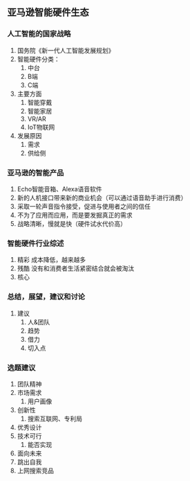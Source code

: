 ## 亚马逊智能硬件生态

### 人工智能的国家战略

1. 国务院《新一代人工智能发展规划》
2. 智能硬件分类：
   1. 中台
   2. B端
   3. C端
3. 主要方面
   1. 智能穿戴
   2. 智能家居
   3. VR/AR
   4. IoT物联网
4. 发展原因
   1. 需求
   2. 供给侧

### 亚马逊的智能产品

1. Echo智能音箱、Alexa语音软件
2. 新的人机接口带来新的商业机会（可以通过语音助手进行消费）
3. 采取一轮声音指令接受，促进与使用者之间的信任
4. 不为了应用而应用，而是要发掘真正的需求
5. 战略清晰，慢就是快（硬件试水代价高）

### 智能硬件行业综述

1. 精彩 成本降低，越来越多
2. 残酷 没有和消费者生活紧密结合就会被淘汰
3. 核心

### 总结，展望，建议和讨论

1. 建议
   1. 人&团队
   2. 趋势
   3. 借力
   4. 切入点

### 选题建议

1. 团队精神
2. 市场需求
   1. 用户画像
3. 创新性
   1. 搜索互联网、专利局
4. 优秀设计
5. 技术可行
   1. 能否实现
6. 面向未来
7. 跳出自我
8. 上网搜索竞品





